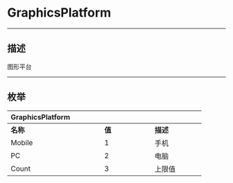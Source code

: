 # GraphicsPlatform

------------------------------------------------------------------------------------------
## 描述

图形平台

------------------------------------------------------------------------------------------
## 枚举

|<div style="width:200px">GraphicsPlatform</div>|<div style="width:100px"></div>|<div style="width:100px"></div>|
|:---|:---|:---|
|**名称**|**值**|**描述**|
|	Mobile|1|手机|
|		PC|2|电脑|
|	Count|3|上限值|
